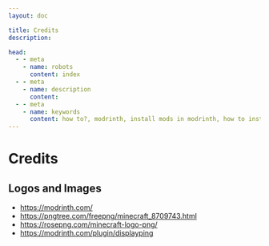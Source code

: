 ```yaml
---
layout: doc

title: Credits
description: 

head:
  - - meta
    - name: robots
      content: index
  - - meta
    - name: description
      content: 
  - - meta
    - name: keywords
      content: how to?, modrinth, install mods in modrinth, how to install mods, install mods in minecraft, meteor client, meteor client addon, minecraft mods
---
```

# Credits
## Logos and Images

* https://modrinth.com/
* https://pngtree.com/freepng/minecraft_8709743.html
* https://rosepng.com/minecraft-logo-png/
* https://modrinth.com/plugin/displayping
